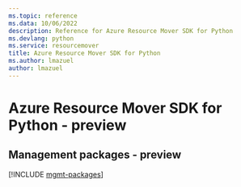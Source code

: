```yaml
---
ms.topic: reference
ms.data: 10/06/2022
description: Reference for Azure Resource Mover SDK for Python
ms.devlang: python
ms.service: resourcemover
title: Azure Resource Mover SDK for Python
ms.author: lmazuel
author: lmazuel
---
```

# Azure Resource Mover SDK for Python - preview

## Management packages - preview
[!INCLUDE [mgmt-packages](resource-mover-mgmt-index.md)]